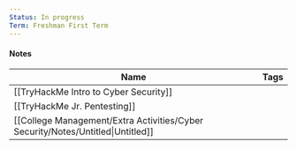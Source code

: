 ```yaml
---
Status: In progress
Term: Freshman First Term
---
```

#### Notes

|Name|Tags|
|---|---|
|[[TryHackMe Intro to Cyber Security]]||
|[[TryHackMe Jr. Pentesting]]||
|[[College Management/Extra Activities/Cyber Security/Notes/Untitled\|Untitled]]||